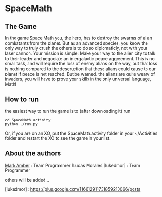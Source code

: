 SpaceMath
=========

The Game
--------
In the game Space Math you, the hero, has to destroy the swarms of alian combatants from the planet. But as an advanced species, you know the only way to truly crush the others is to do so diplomaticly, not with your laser cannon. Your mission is simple: Make your way to the alien city to talk to their leader and negociate an intergalactic peace aggreement. This is no small task, and will require the loss of enemy alians on the way, but that loss is nothing compared to the descruction that these alians could cause to our planet if peace is not reached. But be warned, the alians are quite weary of invaders, you will have to prove your skills in the only universal language, Math!

How to run
----------

the easiest way to run the game is to (after downloading it) run

	cd SpaceMath.activity	
	python ./run.py

Or, if you are on an XO, put the SpaceMath.activity folder in your ~/Activities folder and restart the XO to see the game in your list.

About the authors
-----------------
[Mark Amber][markamber] : Team Programmer
[Lucas Morales][lukedmor] : Team Programmer

others will be added...

[markamber]: http://markamber.co "Mark Amber"
[lukedmor] : https://plus.google.com/116612911731859210066/posts
